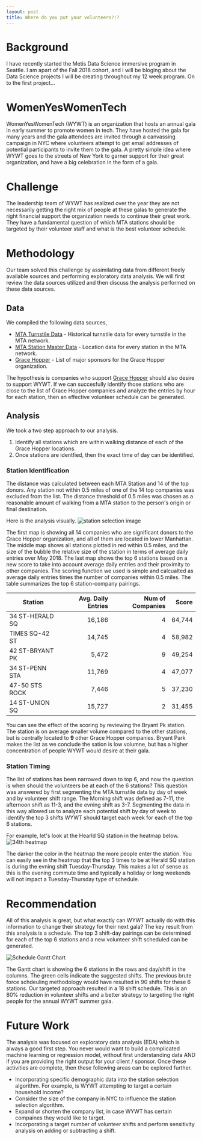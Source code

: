 ```yaml
---
layout: post
title: Where do you put your volunteers?!?
---
```


# Background
I have recently started the Metis Data Science immersive program in Seattle. I am apart of the Fall 2018 cohort, and I will be bloging about the Data Science projects I will be creating throughout my 12 week program. On to the first project...

# WomenYesWomenTech
WomenYesWomenTech (WYWT) is an organization that hosts an annual gala in early summer to promote women in tech. They have hosted the gala for many years and the gala attendees are invited through a canvassing campaign in NYC where volunteers attempt to get email addresses of potential participants to invite them to the gala. A pretty simple idea where WYWT goes to the streets of New York to garner support for their great organization, and have a big celebration in the form of a gala.

# Challenge
The leadership team of WYWT has realized over the year they are not necessarily getting the right mix of people at these galas to generate the right financial support the organization needs to continue their great work. They have a fundamental question of which MTA stations should be targeted by their volunteer staff and what is the best volunteer schedule.

# Methodology
Our team solved this challenge by assimilating data from different freely available sources and performing exploratory data analysis. We will first review the data sources utilized and then discuss the analysis performed on these data sources.

## Data
We compiled the following data sources,
* [MTA Turnstile Data](http://web.mta.info/developers/turnstile.html) - Historical turnstile data for every turnstile in the MTA network.
* [MTA Station Master Data](https://data.cityofnewyork.us/Transportation/Subway-Stations/arq3-7z49) - Location data for every station in the MTA network.
* [Grace Hopper](https://ghc.anitab.org/2017-sponsorships/corporate-sponsors/) - List of major sponsors for the Grace Hopper organization.

The hypothesis is companies who support [Grace Hopper](https://ghc.anitab.org/) should also desire to support WYWT. If we can succesfully identify those stations who are close to the list of Grace Hopper companies and analyze the entries by hour for each station, then an effective volunteer schedule can be generated.

## Analysis
We took a two step approach to our analysis.
1. Identify all stations which are within walking distance of each of the Grace Hopper locations.
2. Once stations are identfied, then the exact time of day can be identified.

### Station Identification
The distance was calculated between each MTA Station and 14 of the top donors. Any station not within 0.5 miles of one of the 14 top companies was excluded from the list. The distance threshold of 0.5 miles was chosen as a reasonable amount of walking from a MTA station to the person's origin or final destination. 

Here is the analysis visually. 
![station selection image](/images/station_selection.svg)

The first map is showing all 14 companies who are significant donors to the Grace Hopper organization, and all of them are located in lower Manhattan. The middle map shows all stations plotted in red within 0.5 miles, and the size of the bubble the relative size of the station in terms of average daily entries over May 2018. The last map shows the top 6 stations based on a new score to take into account average daily entries and their proximity to other companies. The scoring function we used is simple and calcualted as average daily entries times the number of companies within 0.5 miles. The table summarizes the top 6 station-company pairings.

| Station | Avg. Daily Entries | Num of Companies | Score |
|---|---:|---:|---:|
| 34 ST-HERALD SQ | 16,186 | 4 | 64,744
| TIMES SQ-42 ST  | 14,745 | 4 | 58,982
| 42 ST-BRYANT PK | 5,472  | 9 | 49,254
| 34 ST-PENN STA  | 11,769 | 4 | 47,077
| 47-50 STS ROCK  | 7,446  | 5 | 37,230
| 14 ST-UNION SQ  | 15,727 | 2 | 31,455

You can see the effect of the scoring by reviewing the Bryant Pk station. The station is on average smaller volume compared to the other stations, but is centrally located to **9** other Grace Hopper companies. Bryant Park makes the list as we conclude the sation is low volumne, but has a higher concentration of people WYWT would desire at their gala.

### Station Timing 
The list of stations has been narrowed down to top 6, and now the question is when should the volunteers be at each of the 6 stations? This question was answered by first segmenting the MTA turnstile data by day of week and by volunteer shift range. The Morning shift was defined as 7-11, the afternoon shift as 11-3, and the evning shift as 3-7. Segmenting the data in this way allowed us to analyze each potential shift by day of week to identify the top 3 shifts WYWT should target each week for each of the top 6 stations. 

For example, let's look at the Hearld SQ station in the heatmap below.
![34th heatmap](/images/34_ST-HERALD_SQ.svg)

The darker the color in the heatmap the more people enter the station. You can easily see in the heatmap that the top 3 times to be at Herald SQ station is during the evning shift Tuesday-Thursday. This makes a lot of sense as this is the evening commute time and typically a holiday or long weekends will not impact a Tuesday-Thursday type of schedule.

# Recommendation
All of this analysis is great, but what exactly can WYWT actually do with this information to change their strategy for their next gala? The key result from this analysis is a schedule. The top 3 shift-day pairings can be determined for each of the top 6 stations and a new volunteer shift scheduled can be generated.

![Schedule Gantt Chart](/images/gantt_schedule.png)

The Gantt chart is showing the 6 stations in the rows and day/shift in the columns. The green cells indicate the suggested shifts. The previous brute force schdeuling methodology would have resulted in 90 shifts for these 6 stations. Our targeted approach resulted in a 18 shift schedule. This is an 80% reduction in volunteer shifts and a better strategy to targeting the right people for the annual WYWT summer gala.

# Future Work
The analysis was focused on exploratory data analysis (EDA) which is always a good first step. You never would want to build a complicated machine learning or regression model, without first understanding data AND if you are providing the right output for your client / sponsor. Once these activities are complete, then these following areas can be explored further.
* Incorporating specific demographic data into the station selection algorithm. For example, is WYWT attempting to target a certain household income?
* Consider the size of the company in NYC to influence the station selection algorithm.
* Expand or shorten the company list, in case WYWT has certain compaines they would like to target.
* Incorporating a target number of volunteer shifts and perform sensitivity analysis on adding or subtracting a shift. 



